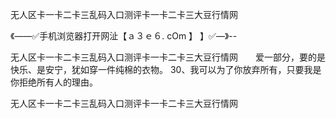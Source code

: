 无人区卡一卡二卡三乱码入口测评卡一卡二卡三大豆行情网

《——✅手机浏览器打开网沚【ａ３ｅ６. cOm 】 】✅—》--

无人区卡一卡二卡三乱码入口测评卡一卡二卡三大豆行情网　　爱一部分，要的是快乐、是安宁，犹如穿一件纯棉的衣物。
	30、我可以为了你放弃所有，只要我是你拒绝所有人的理由。





无人区卡一卡二卡三乱码入口测评卡一卡二卡三大豆行情网
